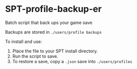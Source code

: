 # SPT-profile-backup-er
Batch script that back ups your game save

Backups are stored in `./users/profile backups`

To install and use:
1. Place the file to your SPT install directory.
2. Run the script to save.
3. To restore a save, copy a `.json` save into `./users/profiles`
